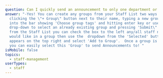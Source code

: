 ```yaml
---
question: Can I quickly send an announcement to only one department or group of staff?
answer: "-Yes! You can create any groups from your Staff List two ways. First by
  clicking the \"+ Group\" button next to their name, typing a new group name
  into the bar showing 'Choose group tags' and hitting enter key or use the
  drop-down to select an already existing group and pressing 'Submit\".  Second,
  from the Staff List you can check the box to the left any/all staff names you
  would like in a group then use the  dropdown from the 'Selected' button that
  appears on the top right and select 'Add to Group'.  Once a group is created,
  you can easily select this 'Group' to send Announcements to! "
isMobile: false
topics:
  - staff-management
userTypes:
  - staff
---
```


